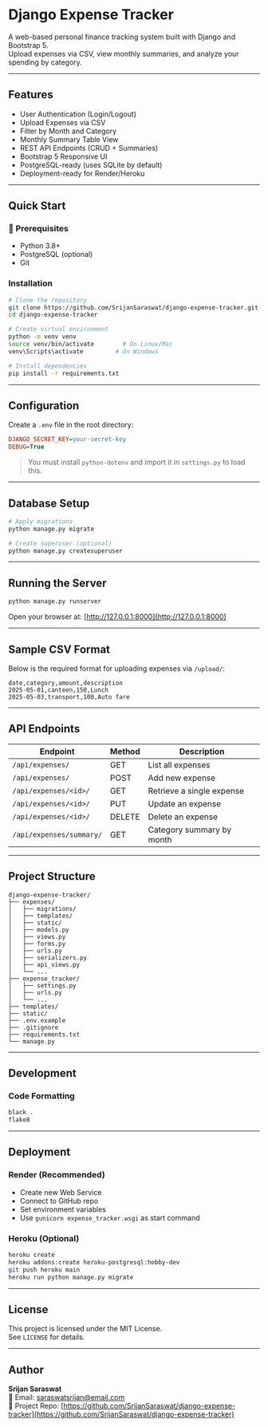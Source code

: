 # Django Expense Tracker

A web-based personal finance tracking system built with Django and Bootstrap 5.  
Upload expenses via CSV, view monthly summaries, and analyze your spending by category.

---

## Features

- User Authentication (Login/Logout)
- Upload Expenses via CSV
- Filter by Month and Category
- Monthly Summary Table View
- REST API Endpoints (CRUD + Summaries)
- Bootstrap 5 Responsive UI
- PostgreSQL-ready (uses SQLite by default)
- Deployment-ready for Render/Heroku

---

## Quick Start

### 🔧 Prerequisites

- Python 3.8+
- PostgreSQL (optional)
- Git

### Installation

```bash
# Clone the repository
git clone https://github.com/SrijanSaraswat/django-expense-tracker.git
cd django-expense-tracker

# Create virtual environment
python -m venv venv
source venv/bin/activate        # On Linux/Mac
venv\Scripts\activate         # On Windows

# Install dependencies
pip install -r requirements.txt
```

---

## Configuration

Create a `.env` file in the root directory:

```ini
DJANGO_SECRET_KEY=your-secret-key
DEBUG=True
```

> You must install `python-dotenv` and import it in `settings.py` to load this.

---

## Database Setup

```bash
# Apply migrations
python manage.py migrate

# Create superuser (optional)
python manage.py createsuperuser
```

---

## Running the Server

```bash
python manage.py runserver
```

Open your browser at: [http://127.0.0.1:8000](http://127.0.0.1:8000)

---

## Sample CSV Format

Below is the required format for uploading expenses via `/upload/`:

```csv
date,category,amount,description
2025-05-01,canteen,150,Lunch
2025-05-03,transport,100,Auto fare
```

---

## API Endpoints

| Endpoint                    | Method | Description               |
|-----------------------------|--------|---------------------------|
| `/api/expenses/`            | GET    | List all expenses         |
| `/api/expenses/`            | POST   | Add new expense           |
| `/api/expenses/<id>/`       | GET    | Retrieve a single expense |
| `/api/expenses/<id>/`       | PUT    | Update an expense         |
| `/api/expenses/<id>/`       | DELETE | Delete an expense         |
| `/api/expenses/summary/`    | GET    | Category summary by month |

---

## Project Structure

```
django-expense-tracker/
├── expenses/
│   ├── migrations/
│   ├── templates/
│   ├── static/
│   ├── models.py
│   ├── views.py
│   ├── forms.py
│   ├── urls.py
│   ├── serializers.py
│   ├── api_views.py
│   └── ...
├── expense_tracker/
│   ├── settings.py
│   ├── urls.py
│   └── ...
├── templates/
├── static/
├── .env.example
├── .gitignore
├── requirements.txt
└── manage.py
```

---

## Development

### Code Formatting

```bash
black .
flake8
```

---

## Deployment

### Render (Recommended)

- Create new Web Service
- Connect to GitHub repo
- Set environment variables
- Use `gunicorn expense_tracker.wsgi` as start command

### Heroku (Optional)

```bash
heroku create
heroku addons:create heroku-postgresql:hobby-dev
git push heroku main
heroku run python manage.py migrate
```

---

## License

This project is licensed under the MIT License.  
See `LICENSE` for details.

---

## Author

**Srijan Saraswat**  
📧 Email: saraswatsrijan@email.com  
🔗 Project Repo: [https://github.com/SrijanSaraswat/django-expense-tracker](https://github.com/SrijanSaraswat/django-expense-tracker)
